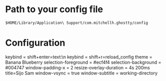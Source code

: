 # Path to your config file

```
$HOME/Library/Application\ Support/com.mitchellh.ghostty/config
```

# Configuration

keybind = shift+enter=text:\n
keybind = shift+r=reload_config
theme = Banana Blueberry
selection-foreground = #ecf4f4
selection-background = #004747
window-padding-x = 2
resize-overlay-duration = 4s 200ms
title=Sijo Sam
window-vsync = true
window-subtitle = working-directory
